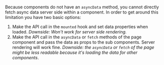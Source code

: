 
Because components do not have an `asyncData` method, you cannot directly fetch async data server side within a component. In order to get around this limitation you have two basic options:

1. Make the API call in the `mounted` hook and set data properties when loaded. _Downside: Won't work for server side rendering._
2. Make the API call in the `asyncData` or `fetch` methods of the page component and pass the data as props to the sub components. Server rendering will work fine. _Downside: the `asyncData` or `fetch` of the page might be less readable because it's loading the data for other components_.
